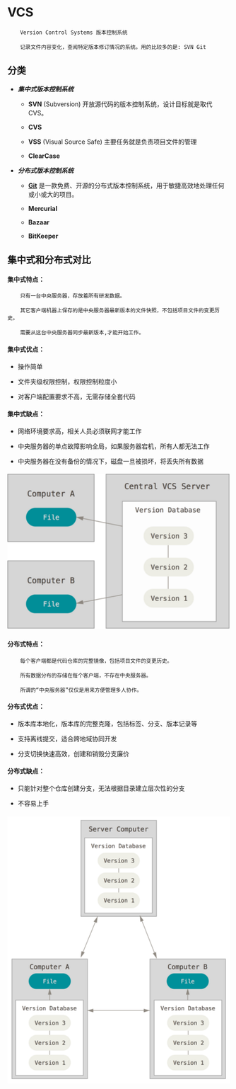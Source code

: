 # VCS

```text
    Version Control Systems 版本控制系统
    
    记录文件内容变化，查阅特定版本修订情况的系统。用的比较多的是: SVN Git
```
## 分类

- **_集中式版本控制系统_**

    - **SVN** (Subversion) 开放源代码的版本控制系统，设计目标就是取代CVS。

    - **CVS**

    - **VSS** (Visual Source Safe) 主要任务就是负责项目文件的管理

    - **ClearCase** 

- **_分布式版本控制系统_**
    
    - [**Git**](git/git.md)  是一款免费、开源的分布式版本控制系统，用于敏捷高效地处理任何或小或大的项目。
    
    - **Mercurial**
    
    - **Bazaar**
    
    - **BitKeeper**

## 集中式和分布式对比

#### 集中式特点：

```text
    只有一台中央服务器，存放着所有研发数据。
    
    其它客户端机器上保存的是中央服务器最新版本的文件快照，不包括项目文件的变更历史。
    
    需要从这台中央服务器同步最新版本,才能开始工作。

```

#### 集中式优点：

- 操作简单

- 文件夹级权限控制，权限控制粒度小

- 对客户端配置要求不高，无需存储全套代码

#### 集中式缺点：

- 网络环境要求高，相关人员必须联网才能工作

- 中央服务器的单点故障影响全局，如果服务器宕机，所有人都无法工作

- 中央服务器在没有备份的情况下，磁盘一旦被损坏，将丢失所有数据

#### ![集中式](../images/CentralizedVersionControl.png)

#### 分布式特点：

```text
    每个客户端都是代码仓库的完整镜像，包括项目文件的变更历史。
    
    所有数据分布的存储在每个客户端，不存在中央服务器。
    
    所谓的“中央服务器”仅仅是用来方便管理多人协作。

```

#### 分布式优点：

- 版本库本地化，版本库的完整克隆，包括标签、分支、版本记录等

- 支持离线提交，适合跨地域协同开发

- 分支切换快速高效，创建和销毁分支廉价

#### 分布式缺点：

- 只能针对整个仓库创建分支，无法根据目录建立层次性的分支

- 不容易上手

#### ![分布式](../images/DistributedVersionControl.png)


